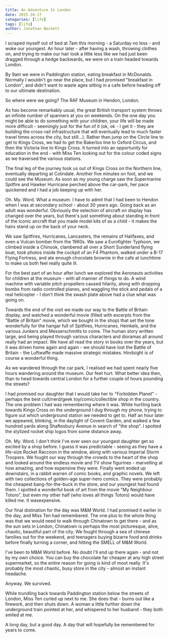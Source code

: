 ```yaml
---
title: An Adventure In London
date: 2015-10-17
categories: [life]
tags: [life]
author: Jonathan Beckett
---
```


I scraped myself out of bed at 7am this morning - a Saturday no less - and woke our youngest. An hour later - after having a wash, throwing clothes on, and trying to make our hair look a little less like we had just been dragged through a hedge backwards, we were on a train headed towards London.

By 9am we were in Paddington station, eating breakfast in McDonalds. Normally I wouldn't go near the place, but I had promised "breakfast in London", and didn't want to waste ages sitting in a cafe before heading off to our ultimate destination.

So where were we going? The RAF Museum in Hendon, London.

As has become remarkably usual, the great British transport system throws an infinite number of spanners at you on weekends. On the one day you might be able to do something with your children, your life will be made more difficult - seemingly just for the fun of it (ok, ok - I get it - they are building the cross-rail infrastructure that will eventually lead to much faster travel times across the city, but still...). Rather than jump on the Circle line to get to Kings Cross, we had to get the Bakerloo line to Oxford Circus, and then the Victoria line to Kings Cross. It turned into an opportunity for education in the end - with Miss Ten looking out for the colour coded signs as we traversed the various stations.

The final leg of the journey took us out of Kings Cross on the Northern line, eventually departing at Colindale. Another five minutes on foot, and we could see the Museum. As soon as my young charge saw the Supermarine Spitfire and Hawker Hurricane perched above the car-park, her pace quickened and I had a job keeping up with her.

Oh. My. Word. What a museum. I have to admit that I had been to Hendon when I was at secondary school - about 30 years ago. Going back as an adult was wonderful. Obviously the selection of aircraft on display has changed over the years, but there's just something about standing in front of the iconic aircraft that you made model kits of as a child - it makes the hairs stand up on the back of your neck.

We saw Spitfires, Hurricanes, Lancasters, the remains of Halifaxes, and even a Vulcan bomber from the 1960s. We saw a Eurofighter Typhoon, we climbed inside a Chinook, clambered all over a Short Sunderland flying boat, took photos inside the cockpit of an F4 Phantom, walked under a B-17 Flying Fortress, and ate enough chocolate brownie in the cafe at lunchtime to make us both feel really quite ill.

For the best part of an hour after lunch we explored the Aeronauts activities for children at the museum - with all manner of things to do. A wind machine with variable pitch propellers caused hilarity, along with dropping bombs from radio controlled planes, and waggling the stick and pedals of a real helicopter - I don't think the swash plate above had a clue what was going on.

Towards the end of the visit we made our way to the Battle of Britain display, and watched a wonderful movie (filled with excerpts from the "Battle of Britain" movie, which we bought in the shop) that set the tone wonderfully for the hangar full of Spitfires, Hurricanes, Heinkels, and the various Junkers and Messerschmitts to come. The human story written large, and being played through various characters and dioramas all around really had an impact. We have all read the story in books over the years, but it was driven home again and again - we should have lost the Battle of Britain - the Luftwaffe made massive strategic mistakes. Hindsight is of course a wonderful thing.

As we wandered through the car park, I realised we had spent nearly five hours wandering around the museum. Our feet hurt. What better idea then, than to head towards central London for a further couple of hours pounding the streets?

I had promised our daughter that I would take her to "Forbidden Planet" - perhaps the best cult/nerd/geek toy/comic/collectible shop in the country. The one problem I had was remembering where it was. While hurtling back towards Kings Cross on the underground I dug through my phone, trying to figure out which underground station we needed to get to. Half an hour later we appeared, blinking, in the daylight of Covent Garden, and walked a few hundred yards along Shaftesbury Avenue in search of "the shop". I spotted the stylized rocket ship logos from some distance away.

Oh. My. Word. I don't think I've ever seen our youngest daughter get so excited by a shop before. I guess it was predictable - seeing as they have a life-size Rocket Raccoon in the window, along with various Imperial Storm Troopers. We fought our way through the crowds to the heart of the shop and looked around the endless movie and TV show figurines - marvelling at how amazing, and how expensive they were. Finally went ended up downstairs, in a rabbit warren of comic books, and graphic novels. We left with two collections of golden-age super-hero comics. They were probably the cheapest bang-for-the-buck in the store, and our youngest had found them. I spotted a wonderful book of art from the movie "My Neighbour Totoro", but even my other half (who loves all things Totoro) would have killed me. It wasexpensive.

Our final distination for the day was M&M World. I had promised it earlier in the day, and Miss Ten had remembered. The one plus to the whole thing was that we would need to walk through Chinatown to get there - and as the sun sets in London, Chinatown is perhaps the most picturesque, alive, chaotic, beautiful part of the city. We fought through a sea of chinese families out for the weekend, and teenagers buying bizarre food and drinks before finally turning a corner, and hitting the SMELL of M&M World.

I've been to M&M World before. No doubt I'll end up there again - and not by my own choice. You can buy the chocolate far cheaper at any high street supermarket, so the entire reason for going is kind of moot really. It's probably the most chaotic, busy store in the city - almost an instant headache.

Anyway. We survived.

While trundling back towards Paddington station below the streets of London, Miss Ten curled up next to me. She does that - burns out like a firework, and then shuts down. A woman a little further down the underground train pointed at her, and whispered to her husband - they both smiled at me.

A long day, but a good day. A day that will hopefully be remembered for years to come.